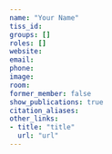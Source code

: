 ```yaml
---
name: "Your Name"
tiss_id:
groups: []
roles: []
website:
email:
phone:
image:
room:
former_member: false
show_publications: true
citation_aliases:
other_links:
- title: "title"
  url: "url"
---
```


<!--
Your custom content goes here.
-->